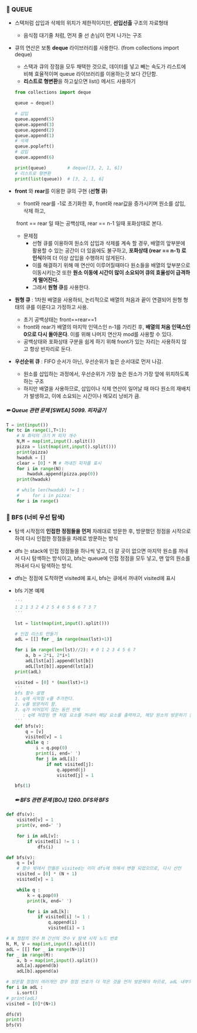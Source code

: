 ### 📕 QUEUE 

- 스택처럼 삽입과 삭제의 위치가 제한적이지만, **선입선출** 구조의 자료형태

  - 음식점 대기줄 처럼, 먼저 줄 선 손님이 먼저 나가는 구조

- 큐의 연산은 보통 **deque** 라이브러리를 사용한다. (from collections import deque)

  - 스택과 큐의 장점을 모두 채택한 것으로, 데이터를 넣고 빼는 속도가 리스트에 비해 효율적이며 queue 라이브러리를 이용하는것 보다 간단함. 
  - **리스트로 형변환**을 하고싶으면 list() 메서드 사용하기

  ```python
  from collections import deque
  
  queue = deque()
  
  # 삽입
  queue.append(5)
  queue.append(3)
  queue.append(2)
  queue.append(1)
  # 삭제
  queue.popleft()
  # 삽입
  queue.append(6)
  
  print(queue)        # deque([3, 2, 1, 6])
  # 리스트로 형변환
  print(list(queue))  # [3, 2, 1, 6]
  ```

- **front** 와 **rear**를 이용한 큐의 구현 (**선형 큐**)

  - front와 rear를 -1로 초기화한 후, front와 rear값을 증가시키며 원소를 삽입, 삭제 하고, 

  ​       front == rear 일 때는 공백상태, rear == n-1 일때 포화상태로 본다.

  - 문제점
    - 선형 큐를 이용하여 원소의 삽입과 삭제를 계속 할 경우, 배열의 앞부분에 활용할 수 있는 공간이 더 있음에도 불구하고, **포화상태 (rear == n-1) 로 인식**하여 더 이상 삽입을 수행하지 않게된다.
    - 이를 해결하기 위해 매 연산이 이루어질때마다 원소들을 배열의 앞부분으로 이동시키는것 또한 **원소 이동에 시간이 많이 소요되어 큐의 효율성이 급격하게 떨어진다.**
    - 그래서 **원형 큐**를 사용한다.

- **원형 큐** : 1차원 배열을 사용하되, 논리적으로 배열의 처음과 끝이 연결되어 원형 형태의 큐를 이룬다고 가정하고 사용.

  - 초기 공백상태는 front==rear==1
  - front와 rear가 배열의 마지막 인덱스인 n-1를 가리킨 후, **배열의 처음 인덱스인 0으로 다시 돌아온다**. 이를 위해 나머지 연산자 mod를 사용할 수 있다.
  - 공백상태와 포화상태 구분을 쉽게 하기 위해 front가 있는 자리는 사용하지 않고 항상 빈자리로 둔다.

- **우선순위 큐** : FIFO 순서가 아닌, 우선순위가 높은 순서대로 먼저 나감.

  - 원소를 삽입하는 과정에서, 우선순위가 가장 높은 원소가 가장 앞에 위치하도록 하는 구조
  - 하지만 배열을 사용하므로, 삽입이나 삭제 연산이 일어날 때 마다 원소의 재배치가 발생하고, 이에 소요되는 시간이나 메모리 낭비가 큼.



##### ✏ Queue 관련 문제 [SWEA] 5099. 피자굽기

```python
T = int(input())
for tc in range(1,T+1):
    # N 화덕의 크기 M 피자 개수
    N,M = map(int,input().split())
    pizza = list(map(int,input().split()))
    print(pizza)
    hwaduk = []
    clear = [0] * M # 꺼내진 피자를 표시
    for i in range(N):
        hwaduk.append(pizza.pop(0))
    print(hwaduk)

    # while len(hwaduk) != 1 :
    #     for i in pizza:
    for i in range()
```






### 📗 BFS (너비 우선 탐색)

- 탐색 시작점의 **인접한 정점들을 먼저** 차례대로 방문한 후, 방문했던 정점을 시작으로 하여 다시 인접한 정점들을 차례로 방문하는 방식

- dfs 는 stack에 인접 정점들을 하나씩 넣고, 더 갈 곳이 없으면 마지막 원소를 꺼내서 다시 탐색하는 방식이고, bfs는 queue에 인접 정점을 모두 넣고, 맨 앞의 원소를 꺼내서 다시 탐색하는 방식.

- dfs는 정점에 도착하면 visited에 표시, bfs는 큐에서 꺼내어 visited에 표시

- bfs 기본 예제

  ```python
  '''
  1 2 1 3 2 4 2 5 4 6 5 6 6 7 3 7
  '''
  
  lst = list(map(int,input().split()))
  
  # 인접 리스트 만들기
  adL = [[] for _ in range(max(lst)+1)]
  
  for i in range(len(lst)//2): # 0 1 2 3 4 5 6 7
      a, b = 2*i, 2*i+1
      adL[lst[a]].append(lst[b])
      adL[lst[b]].append(lst[a])
  print(adL)
  
  visited = [0] * (max(lst)+1)
  '''
  bfs 함수 설명
  1. q에 시작점 v를 추가한다.
  2. v를 방문처리 함.
  3. q가 비어있지 않는 동안 반복 
     : q에 저장된 맨 처음 요소를 꺼내어 해당 요소를 출력하고, 해당 원소의 방문하기 전인 인접원소를 q에 넣고, 방문처리
  '''
  def bfs(v):
      q = [v]
      visited[v] = 1
      while q :
          i = q.pop(0)
          print(i, end=' ')
          for j in adL[i]:
              if not visited[j]:
                  q.append(j)
                  visited[j] = 1
  
  bfs(1)
  ```

  #####  ✏ BFS 관련 문제 [BOJ] 1260. DFS와 BFS

```python
def dfs(v):
    visited[v] = 1
    print(v, end=' ')

    for i in adL[v]:
        if visited[i] != 1 :
            dfs(i)

def bfs(v):
    q = [v]
    # 함수 밖에서 만들둔 visited는 이미 dfs에 의해서 변형 되었으므로, 다시 선언
    visited = [0] * (N + 1)
    visited[v] = 1

    while q :
        k = q.pop(0)
        print(k, end=' ')

        for i in adL[k]:
            if visited[i] != 1 :
                q.append(i)
                visited[i] = 1

# N 정점의 갯수 M 간선의 갯수 V 탐색 시작 노드 번호
N, M, V = map(int,input().split())
adL = [[] for _ in range(N+1)]
for _ in range(M):
    a, b = map(int,input().split())
    adL[a].append(b)
    adL[b].append(a)

# 방문할 정점이 여러개인 경우 정점 번호가 더 작은 것을 먼저 방문해야 하므로, adL 내부의 리스트들 오름차순으로 정렬
for i in adL :
    i.sort()
# print(adL)
visited = [0]*(N+1)

dfs(V)
print()
bfs(V)
```
